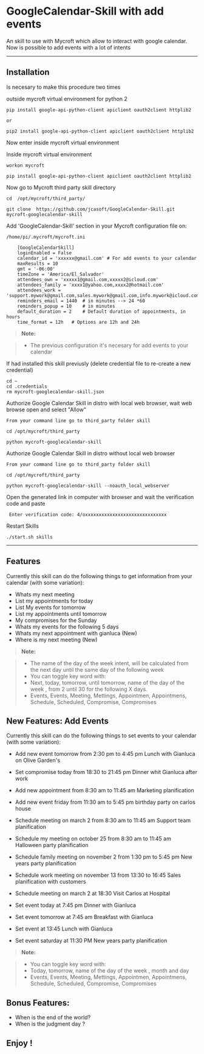 **GoogleCalendar-Skill with add events**
===================


An skill to use with Mycroft which allow to interact with google calendar.
Now is possible to add events with a lot of intents

----------


Installation
-------------------
Is necesary to make this procedure two times

outside mycroft virtual environment for python 2

    pip install google-api-python-client apiclient oauth2client httplib2
	
    or 

    pip2 install google-api-python-client apiclient oauth2client httplib2


Now enter inside mycroft virtual environment

Inside mycroft virtual environment

    workon mycroft

    pip install google-api-python-client apiclient oauth2client httplib2


Now go to Mycroft third party skill directory

    cd  /opt/mycroft/third_party/

    git clone  https://github.com/jcasoft/GoogleCalendar-Skill.git mycroft-googlecalendar-skill

<i class="icon-cog"></i>Add 'GoogleCalendar-Skill' section in your Mycroft configuration file on:

    /home/pi/.mycroft/mycroft.ini

        [GoogleCalendarSkill]
        loginEnabled = False
        calendar_id = 'xxxxxx@gmail.com' # For add events to your calendar
        maxResults = 10
        gmt = '-06:00'
        timeZone = 'America/El_Salvador'
        attendees_own = 'xxxxx1@gmail.com,xxxxx2@icloud.com'
        attendees_family = 'xxxx1@yahoo.com,xxxx2@hotmail.com'
        attendees_work = 'support.mywork@gmail.com,sales.mywork@gmail.com,info.mywork@icloud.com'
        reminders_email = 1440  # in minutes --> 24 *60
        reminders_popup = 10    # in minutes
        default_duration = 2	# Default duration of appointments, in hours
        time_format = 12h 	# Options are 12h and 24h


> **Note:**

> - The previous configuration it's necesary for add events to your calendar


If had installed this skill previusly (delete credential file to re-create a new credential)

    cd ~
    cd .credentials
    rm mycroft-googlecalendar-skill.json


Authorize Google Calendar Skill in distro with local web browser, wait web browse open and select "Allow"

    From your command line go to third_party folder skill

    cd /opt/mycroft/third_party

    python mycroft-googlecalendar-skill

	
Authorize Google Calendar Skill in distro without local web browser

    From your command line go to third_party folder skill

    cd /opt/mycroft/third_party

    python mycroft-googlecalendar-skill --noauth_local_webserver

Open the generated link in computer with browser and wait the verification code and paste

     Enter verification code: 4/oxxxxxxxxxxxxxxxxxxxxxxxxxxxxxx   



Restart Skills

    ./start.sh skills

----------


Features
--------------------

Currently this skill can do the following things to get information from your calendar (with some variation):

- Whats my next meeting
- List my appointments for today
- List My events for tomorrow
- List my appointments until tomorrow
- My compromises for the Sunday
- Whats my events for the following 5 days
- Whats my next appointment with gianluca (New)
- Where is my next meeting (New)


> **Note:**

> - The name of the day of the week intent, will be calculated from the next day until the same day of the following week
> - You can toggle key word with:
> - Next, today, tomorrow, until tomorrow, name of the day of the week , from 2 until 30 for the following X days.
> - Events, Events, Meeting, Mettings, Appointmen, Appointmens, Schedule, Scheduled, Compromise, Compromises


New Features: Add Events
--------------------

Currently this skill can do the following things to set events to your calendar (with some variation):

- Add new event tomorrow from 2:30 pm to 4:45 pm Lunch with Gianluca on Olive Garden's
- Set compromise today from 18:30 to 21:45 pm Dinner whit Gianluca after work
- Add new appointment from 8:30 am to 11:45 am Marketing planification
- Add new event friday from 11:30 am to 5:45 pm birthday party on carlos house

- Schedule meeting on march 2 from 8:30 am to 11:45 am Support team planification
- Schedule my meeting on october 25 from 8:30 am to 11:45 am Halloween party planification
- Schedule family meeting on november 2 from 1:30 pm to 5:45 pm New years party planification
- Schedule work meeting on november 13 from 13:30 to 16:45  Sales planification with customers
- Schedule meeting on march 2 at 18:30 Visit Carlos at Hospital

- Set event today at 7:45 pm Dinner with Gianluca
- Set event tomorrow at 7:45 am Breakfast with Gianluca
- Set event at 13:45 Lunch with Gianluca
- Set event saturday at 11:30 PM New years party planification



> **Note:**

> - You can toggle key word with:
> - Today, tomorrow, name of the day of the week , month and day
> - Events, Events, Meeting, Mettings, Appointmen, Appointmens, Schedule, Scheduled, Compromise, Compromises


Bonus Features: 
--------------------
- When is the end of the world?
- When is the judgment day ?



**Enjoy !**
--------